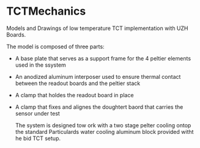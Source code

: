 # TCTMechanics
Models and Drawings of low temperature TCT implementation with UZH Boards.

The model is composed of three parts: 
- A base plate that serves as a support frame for the 4 peltier elements used in the ssystem
- An anodized aluminum interposer used to ensure thermal contact between the readout boards and the peltier stack
- A clamp that holdes the readout board in place
- A clamp that fixes and alignes the doughtert baord that carries the sensor under test

  The system is designed tow ork with a two stage pelter cooling ontop the standard Particulards water cooling aluminum block provided witht he bid TCT setup.
  
